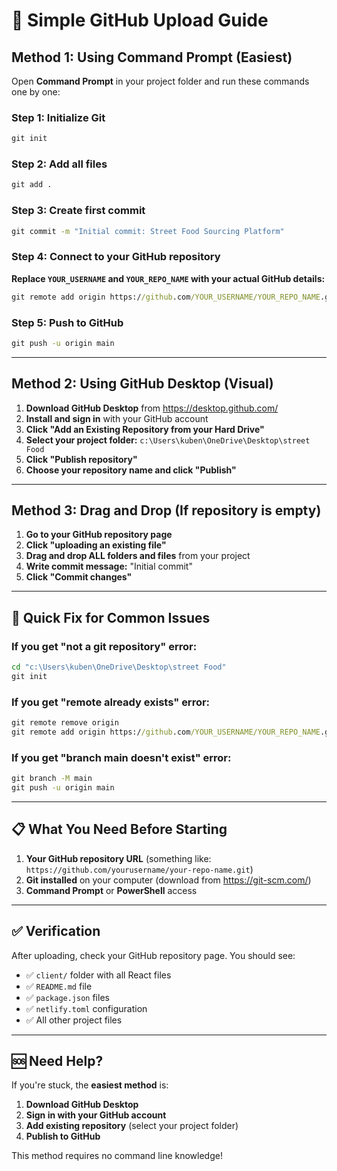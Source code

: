 # 🚀 Simple GitHub Upload Guide

## Method 1: Using Command Prompt (Easiest)

Open **Command Prompt** in your project folder and run these commands one by one:

### Step 1: Initialize Git
```cmd
git init
```

### Step 2: Add all files
```cmd
git add .
```

### Step 3: Create first commit
```cmd
git commit -m "Initial commit: Street Food Sourcing Platform"
```

### Step 4: Connect to your GitHub repository
**Replace `YOUR_USERNAME` and `YOUR_REPO_NAME` with your actual GitHub details:**
```cmd
git remote add origin https://github.com/YOUR_USERNAME/YOUR_REPO_NAME.git
```

### Step 5: Push to GitHub
```cmd
git push -u origin main
```

---

## Method 2: Using GitHub Desktop (Visual)

1. **Download GitHub Desktop** from https://desktop.github.com/
2. **Install and sign in** with your GitHub account
3. **Click "Add an Existing Repository from your Hard Drive"**
4. **Select your project folder:** `c:\Users\kuben\OneDrive\Desktop\street Food`
5. **Click "Publish repository"**
6. **Choose your repository name and click "Publish"**

---

## Method 3: Drag and Drop (If repository is empty)

1. **Go to your GitHub repository page**
2. **Click "uploading an existing file"**
3. **Drag and drop ALL folders and files** from your project
4. **Write commit message:** "Initial commit"
5. **Click "Commit changes"**

---

## 🔧 Quick Fix for Common Issues

### If you get "not a git repository" error:
```cmd
cd "c:\Users\kuben\OneDrive\Desktop\street Food"
git init
```

### If you get "remote already exists" error:
```cmd
git remote remove origin
git remote add origin https://github.com/YOUR_USERNAME/YOUR_REPO_NAME.git
```

### If you get "branch main doesn't exist" error:
```cmd
git branch -M main
git push -u origin main
```

---

## 📋 What You Need Before Starting

1. **Your GitHub repository URL** (something like: `https://github.com/yourusername/your-repo-name.git`)
2. **Git installed** on your computer (download from https://git-scm.com/)
3. **Command Prompt** or **PowerShell** access

---

## ✅ Verification

After uploading, check your GitHub repository page. You should see:
- ✅ `client/` folder with all React files
- ✅ `README.md` file
- ✅ `package.json` files
- ✅ `netlify.toml` configuration
- ✅ All other project files

---

## 🆘 Need Help?

If you're stuck, the **easiest method** is:

1. **Download GitHub Desktop**
2. **Sign in with your GitHub account**
3. **Add existing repository** (select your project folder)
4. **Publish to GitHub**

This method requires no command line knowledge!